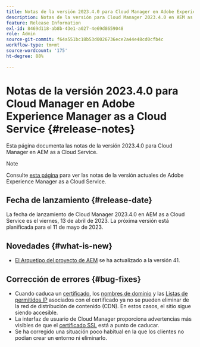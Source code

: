 ```yaml
---
title: Notas de la versión 2023.4.0 para Cloud Manager en Adobe Experience Manager as a Cloud Service
description: Notas de la versión para Cloud Manager 2023.4.0 en AEM as a Cloud Service
feature: Release Information
exl-id: 8469d118-ab8b-43e1-a027-4e69d8659048
role: Admin
source-git-commit: f64a551bc18b53d0026736ece2a44e48cd0cfb4c
workflow-type: tm+mt
source-wordcount: '175'
ht-degree: 88%

---
```


# Notas de la versión 2023.4.0 para Cloud Manager en Adobe Experience Manager as a Cloud Service {#release-notes}

Esta página documenta las notas de la versión 2023.4.0 para Cloud Manager en AEM as a Cloud Service.

>[!NOTE]
>
>Consulte [esta página](/help/release-notes/release-notes-cloud/release-notes-current.md) para ver las notas de la versión actuales de Adobe Experience Manager as a Cloud Service.

## Fecha de lanzamiento {#release-date}

La fecha de lanzamiento de Cloud Manager 2023.4.0 en AEM as a Cloud Service es el viernes, 13 de abril de 2023. La próxima versión está planificada para el 11 de mayo de 2023.

## Novedades {#what-is-new}

* [El Arquetipo del proyecto de AEM](https://experienceleague.adobe.com/es/docs/experience-manager-core-components/using/developing/archetype/overview) se ha actualizado a la versión 41.

## Corrección de errores {#bug-fixes}

* Cuando caduca un [certificado](/help/implementing/cloud-manager/managing-ssl-certifications/introduction-to-ssl-certificates.md), los [nombres de dominio](/help/implementing/cloud-manager/custom-domain-names/introduction.md) y las [Listas de permitidos IP](/help/implementing/cloud-manager/ip-allow-lists/introduction.md) asociados con el certificado ya no se pueden eliminar de la red de distribución de contenido (CDN). En estos casos, el sitio sigue siendo accesible.
* La interfaz de usuario de Cloud Manager proporciona advertencias más visibles de que el [certificado SSL](/help/implementing/cloud-manager/managing-ssl-certifications/introduction-to-ssl-certificates.md) está a punto de caducar.
* Se ha corregido una situación poco habitual en la que los clientes no podían crear un entorno ni eliminarlo.
